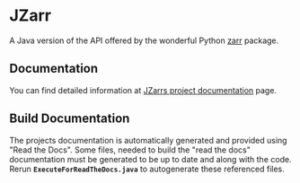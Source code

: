 # JZarr

A Java version of the API offered by the wonderful Python [zarr](https://zarr.readthedocs.io/) package.

## Documentation
You can find detailed information at [JZarrs project documentation](https://jzarr.readthedocs.io) page.  


## Build Documentation
The projects documentation is automatically generated and provided using "Read the Docs".
Some files, needed to build the "read the docs" documentation must be generated to be up to
date and along with the code. Rerun **`ExecuteForReadTheDocs.java`** to autogenerate these
referenced files.